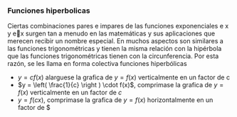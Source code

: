 ### Funciones hiperbolicas 

Ciertas combinaciones pares e impares de las funciones exponenciales e x y ex surgen tan a menudo en las matemáticas y sus aplicaciones que merecen recibir un nombre especial. En muchos aspectos son similares a las funciones trigonométricas y tienen la misma relación con la hipérbola que las funciones trigonométricas tienen con la circunferencia. Por esta razón, se les llama en forma colectiva funciones hiperbólicas

- $y = cf(x)$ alarguese la grafica de $y = f(x)$ verticalmente en un factor de c
- $y = \left( \frac{1}{c} \right ) \cdot f(x)$, comprimase la grafica de $y = f(x)$ verticalmente en un factor de $c$ 
- $y = f(cx)$, comprimase la grafica de $y = f(x)$ horizontalmente en un factor de $